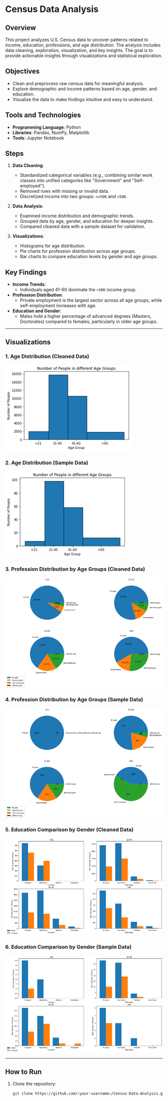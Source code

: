 # Census Data Analysis

## Overview
This project analyzes U.S. Census data to uncover patterns related to income, education, professions, and age distribution. The analysis includes data cleaning, exploration, visualization, and key insights. The goal is to provide actionable insights through visualizations and statistical exploration.

## Objectives
- Clean and preprocess raw census data for meaningful analysis.
- Explore demographic and income patterns based on age, gender, and education.
- Visualize the data to make findings intuitive and easy to understand.

## Tools and Technologies
- **Programming Language**: Python
- **Libraries**: Pandas, NumPy, Matplotlib
- **Tools**: Jupyter Notebook

## Steps
1. **Data Cleaning**:
   - Standardized categorical variables (e.g., combining similar work classes into unified categories like "Government" and "Self-employed").
   - Removed rows with missing or invalid data.
   - Discretized income into two groups: `<=50K` and `>50K`.

2. **Data Analysis**:
   - Examined income distribution and demographic trends.
   - Grouped data by age, gender, and education for deeper insights.
   - Compared cleaned data with a sample dataset for validation.

3. **Visualizations**:
   - Histograms for age distribution.
   - Pie charts for profession distribution across age groups.
   - Bar charts to compare education levels by gender and age groups.

## Key Findings
- **Income Trends**: 
  - Individuals aged 41-60 dominate the `>50K` income group.
- **Profession Distribution**: 
  - Private employment is the largest sector across all age groups, while self-employment increases with age.
- **Education and Gender**:
  - Males hold a higher percentage of advanced degrees (Masters, Doctorates) compared to females, particularly in older age groups.

---

## Visualizations

### 1. Age Distribution (Cleaned Data)
![Age Distribution (Cleaned Data)](Histogram_cd.png)

### 2. Age Distribution (Sample Data)
![Age Distribution (Sample Data)](Histogram_sd.png)

### 3. Profession Distribution by Age Groups (Cleaned Data)
![Profession Distribution (Cleaned Data)](piechart_cd.png)

### 4. Profession Distribution by Age Groups (Sample Data)
![Profession Distribution (Sample Data)](piechart_sd.png)

### 5. Education Comparison by Gender (Cleaned Data)
![Education Comparison (Cleaned Data)](barchart_cd.png)

### 6. Education Comparison by Gender (Sample Data)
![Education Comparison (Sample Data)](barchart_sd.png)

---

## How to Run

1. Clone the repository:
   ```bash
   git clone https://github.com/<your-username>/Census-Data-Analysis.git
